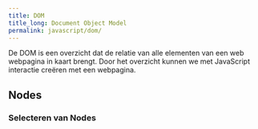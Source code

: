 ```yaml
---
title: DOM
title_long: Document Object Model
permalink: javascript/dom/
---
```


De DOM is een overzicht dat de relatie van alle elementen van een web webpagina in kaart brengt. Door het overzicht kunnen we met JavaScript interactie creëren met een webpagina.

Nodes
-----

### Selecteren van Nodes
